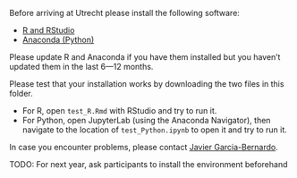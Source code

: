 Before arriving at Utrecht please install the following software:
- [R and RStudio](https://posit.co/download/rstudio-desktop/)
- [Anaconda (Python)](https://www.anaconda.com/download)

Please update R and Anaconda if you have them installed but you haven’t updated them in the last 6—12 months. 

Please test that your installation works by downloading the two files in this folder.
- For R, open `test_R.Rmd` with RStudio and try to run it.
- For Python, open JupyterLab (using the Anaconda Navigator), then navigate to the location of `test_Python.ipynb` to open it and try to run it.


In case you encounter problems, please contact [Javier Garcia-Bernardo](mailto:javier.uu@proton.me).



TODO:
For next year, ask participants to install the environment beforehand

